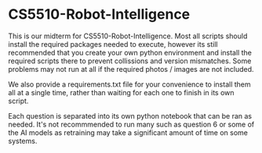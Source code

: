 # CS5510-Robot-Intelligence

This is our midterm for CS5510-Robot-Intelligence.  Most all scripts should install the required packages needed to execute, however its still recommended that you create your own python environment and install the required scripts there to prevent collissions and version mismatches. Some problems may not run at all if the required photos / images are not included.

We also provide a requirements.txt file for your convenience to install them all at a single time, rather than waiting for each one to finish in its own script.

Each question is separated into its own python notebook that can be ran as needed.  It's not recommmended to run many such as question 6 or some of the AI models as retraining may take a significant amount of time on some systems.
